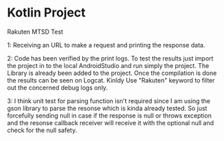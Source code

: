 # Kotlin Project
Rakuten MTSD Test

1: Receiving an URL to make a request and printing the response data.

2: Code has been verified by the print logs. To test the results just import the project in to the local AndroidStudio and run simply the project. The Library is already been added to the project. Once the compilation is done the results can be seen on Logcat. Kinldy Use "Rakuten" keyword to filter out the concerned debug logs only.

3: I think unit test for parsing function isn't required since I am using the gson library to parse the resonse which is kinda already tested. So just forcefully sending null in case if the response is null or throws exception and the resonse callback receiver will receive it with the optional null and check for the null safety.
